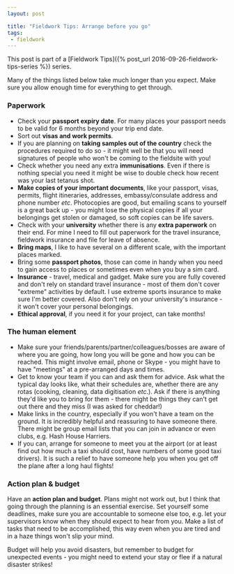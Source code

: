 ```yaml
---
layout: post

title: "Fieldwork Tips: Arrange before you go"
tags: 
 - fieldwork
---
```


This post is part of a [Fieldwork Tips]({% post_url 2016-09-26-fieldwork-tips-series %}) series.

Many of the things listed below take much longer than you expect. Make sure you allow enough time for everything to get through.

### Paperwork

- Check your **passport expiry date**. For many places your passport needs to be valid for 6 months beyond your trip end date.
- Sort out **visas and work permits**.
- If you are planning on **taking samples out of the country** check the procedures required to do so - it might well be that you will need signatures of people who won't be coming to the fieldsite with you!
- Check whether you need any extra **immunisations**. Even if there is nothing special you need it might be wise to double check how recent was your last tetanus shot.
- **Make copies of your important documents**, like your passport, visas, permits, flight itineraries, addresses, embassy/consulate address and phone number *etc*. Photocopies are good, but emailing scans to yourself is a great back up - you might lose the physical copies if all your belongings get stolen or damaged, so soft copies can be life savers. 
- Check with your **university** whether there is any **extra paperwork** on their end. For mine I need to fill out paperwork for the travel insurance, fieldwork insurance and file for leave of absence.
- **Bring maps**, I like to have several on a different scale, with the important places marked.
- Bring some **passport photos**, those can come in handy when you need to gain access to places or sometimes even when you buy a sim card.
- **Insurance** - travel, medical and gadget. Make sure you are fully covered and don't rely on standard travel insurance - most of them don't cover "extreme" activities by default. I use extreme sports insurance to make sure I'm better covered. Also don't rely on your university's insurance - it won't cover your personal belongings.
- **Ethical approval**, if you need it for your project, can take months!

### The human element

- Make sure your friends/parents/partner/colleagues/bosses are aware of where you are going, how long you will be gone and how you can be reached. This might involve email, phone or Skype - you might have to have "meetings" at a pre-arranged days and times.
- Get to know your team if you can and ask them for advice. Ask what the typical day looks like, what their schedules are, whether there are any rotas (cooking, cleaning, data digitisation *etc*.). Ask if there is anything they'd like you to bring for them - there might be things they can't get out there and they miss (I was asked for cheddar!)
- Make links in the country, especially if you won't have a team on the ground. It is incredibly helpful and reassuring to have someone there. There might be group email lists that you can join in advance or even clubs, e.g. Hash House Harriers.
- If you can, arrange for someone to meet you at the airport (or at least find out how much a taxi should cost, have numbers of some good taxi drivers). It is such a relief to have someone help you when you get off the plane after a long haul flights!

### Action plan & budget

Have an **action plan and budget**. Plans might not work out, but I think that going through the planning is an essential exercise. Set yourself some deadlines, make sure you are accountable to someone else too, e.g. let your supervisors know when they should expect to hear from you. Make a list of tasks that need to be accomplished, this way even when you are tired and in a haze things won't slip your mind.

Budget will help you avoid disasters, but remember to budget for unexpected events - you might need to extend your stay or flee if a natural disaster strikes!


